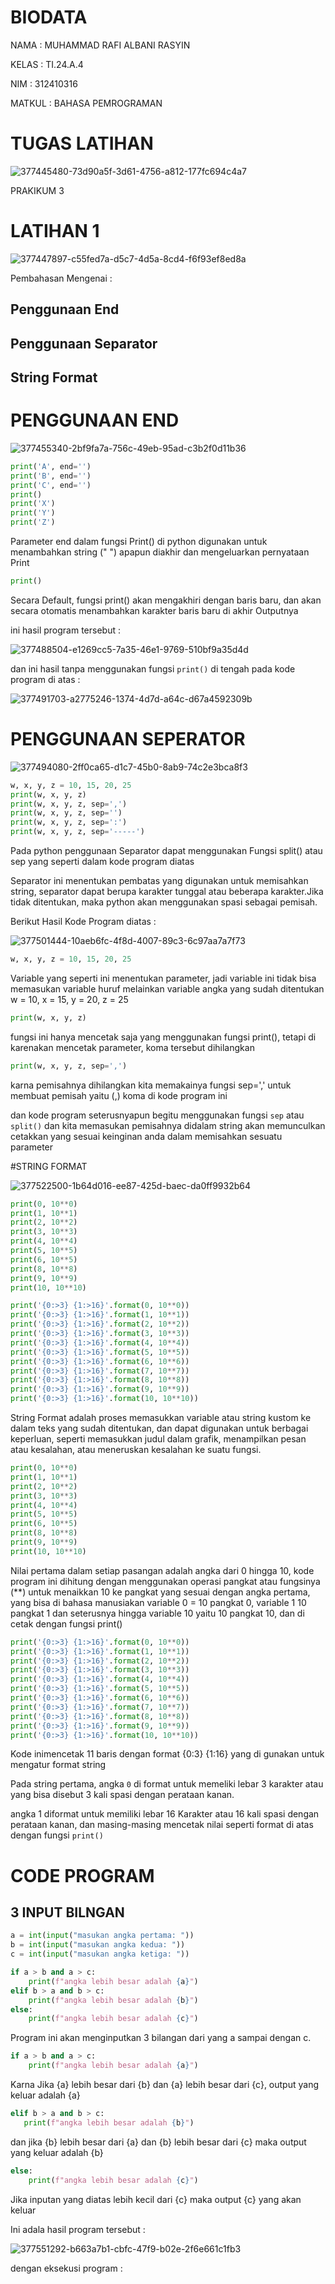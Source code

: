 # BIODATA

NAMA : MUHAMMAD RAFI ALBANI RASYIN

KELAS : TI.24.A.4

NIM : 312410316

MATKUL : BAHASA PEMROGRAMAN 

# TUGAS LATIHAN 

![377445480-73d90a5f-3d61-4756-a812-177fc694c4a7](https://github.com/user-attachments/assets/936ed331-de58-4aee-8f10-d2b811925fff)

PRAKIKUM 3

# LATIHAN 1

![377447897-c55fed7a-d5c7-4d5a-8cd4-f6f93ef8ed8a](https://github.com/user-attachments/assets/6e31f1bf-a59f-4c50-a3ef-8b94864c0463)

Pembahasan Mengenai :

## Penggunaan End

## Penggunaan Separator

## String Format

# PENGGUNAAN END

![377455340-2bf9fa7a-756c-49eb-95ad-c3b2f0d11b36](https://github.com/user-attachments/assets/66214e7c-5433-4d0e-9d88-1c4f98be8a8d)

```python
print('A', end='')
print('B', end='')
print('C', end='')
print()
print('X')
print('Y')
print('Z')
````

Parameter end dalam fungsi Print() di python digunakan untuk menambahkan string (" ") apapun diakhir dan mengeluarkan pernyataan Print

```python
print()
````

Secara Default, fungsi print() akan mengakhiri dengan baris baru, dan akan secara otomatis menambahkan karakter baris baru di akhir Outputnya

ini hasil program tersebut :

![377488504-e1269cc5-7a35-46e1-9769-510bf9a35d4d](https://github.com/user-attachments/assets/2e50e6fd-6066-4d1c-bdcd-f3a360325d8a)

dan ini hasil tanpa menggunakan fungsi `print()` di tengah pada kode program di atas :

![377491703-a2775246-1374-4d7d-a64c-d67a4592309b](https://github.com/user-attachments/assets/2cd3ff76-d0f8-4944-916b-603ba2803420)

# PENGGUNAAN SEPERATOR

![377494080-2ff0ca65-d1c7-45b0-8ab9-74c2e3bca8f3](https://github.com/user-attachments/assets/9aba3975-982b-4b34-9fdc-6845748d202a)

```python
w, x, y, z = 10, 15, 20, 25
print(w, x, y, z)
print(w, x, y, z, sep=',')
print(w, x, y, z, sep='')
print(w, x, y, z, sep=':')
print(w, x, y, z, sep='-----')
````

Pada python penggunaan Separator dapat menggunakan Fungsi split() atau sep yang seperti dalam kode program diatas

Separator ini menentukan pembatas yang digunakan untuk memisahkan string, separator dapat berupa karakter tunggal atau beberapa karakter.Jika tidak ditentukan, maka python akan menggunakan spasi sebagai pemisah.

Berikut Hasil Kode Program diatas : 

![377501444-10aeb6fc-4f8d-4007-89c3-6c97aa7a7f73](https://github.com/user-attachments/assets/694e0c8b-006f-4a0d-af8b-b26be00da208)

```python
w, x, y, z = 10, 15, 20, 25
````

Variable yang seperti ini menentukan parameter, jadi variable ini tidak bisa memasukan variable huruf melainkan variable angka yang sudah ditentukan w = 10, x = 15, y = 20, z = 25

```python
print(w, x, y, z)
````

fungsi ini hanya mencetak saja yang menggunakan fungsi print(), tetapi di karenakan mencetak parameter, koma tersebut dihilangkan

```python
print(w, x, y, z, sep=',')
````

karna pemisahnya dihilangkan kita memakainya fungsi sep=',' untuk membuat pemisah yaitu (,) koma di kode program ini

dan kode program seterusnyapun begitu menggunakan fungsi `sep` atau `split()` dan kita memasukan pemisahnya didalam string akan memunculkan cetakkan yang sesuai keinginan anda dalam memisahkan sesuatu parameter

#STRING FORMAT

![377522500-1b64d016-ee87-425d-baec-da0ff9932b64](https://github.com/user-attachments/assets/809cadc0-101f-44ab-8869-af9bd4af357c)

```python
print(0, 10**0)
print(1, 10**1)
print(2, 10**2)
print(3, 10**3)
print(4, 10**4)
print(5, 10**5)
print(6, 10**5)
print(8, 10**8)
print(9, 10**9)
print(10, 10**10)

print('{0:>3} {1:>16}'.format(0, 10**0))
print('{0:>3} {1:>16}'.format(1, 10**1))
print('{0:>3} {1:>16}'.format(2, 10**2))
print('{0:>3} {1:>16}'.format(3, 10**3))
print('{0:>3} {1:>16}'.format(4, 10**4))
print('{0:>3} {1:>16}'.format(5, 10**5))
print('{0:>3} {1:>16}'.format(6, 10**6))
print('{0:>3} {1:>16}'.format(7, 10**7))
print('{0:>3} {1:>16}'.format(8, 10**8))
print('{0:>3} {1:>16}'.format(9, 10**9))
print('{0:>3} {1:>16}'.format(10, 10**10)) 
````

String Format adalah proses memasukkan variable atau string kustom ke dalam teks yang sudah ditentukan, dan dapat digunakan untuk berbagai keperluan, seperti memasukkan judul dalam grafik, menampilkan pesan atau kesalahan, atau meneruskan kesalahan ke suatu fungsi.

```python
print(0, 10**0)
print(1, 10**1)
print(2, 10**2)
print(3, 10**3)
print(4, 10**4)
print(5, 10**5)
print(6, 10**5)
print(8, 10**8)
print(9, 10**9)
print(10, 10**10)
````

Nilai pertama dalam setiap pasangan adalah angka dari 0 hingga 10, kode program ini dihitung dengan menggunakan operasi pangkat atau fungsinya (**) untuk menaikkan 10 ke pangkat yang sesuai dengan angka pertama, yang bisa di bahasa manusiakan variable 0 = 10 pangkat 0, variable 1 10 pangkat 1 dan seterusnya hingga variable 10 yaitu 10 pangkat 10, dan di cetak dengan fungsi print()

```python
print('{0:>3} {1:>16}'.format(0, 10**0))
print('{0:>3} {1:>16}'.format(1, 10**1))
print('{0:>3} {1:>16}'.format(2, 10**2))
print('{0:>3} {1:>16}'.format(3, 10**3))
print('{0:>3} {1:>16}'.format(4, 10**4))
print('{0:>3} {1:>16}'.format(5, 10**5))
print('{0:>3} {1:>16}'.format(6, 10**6))
print('{0:>3} {1:>16}'.format(7, 10**7))
print('{0:>3} {1:>16}'.format(8, 10**8))
print('{0:>3} {1:>16}'.format(9, 10**9))
print('{0:>3} {1:>16}'.format(10, 10**10))
````

Kode inimencetak 11 baris dengan format {0:3} {1:16} yang di gunakan untuk mengatur format string

Pada string pertama, angka `0` di format untuk memeliki lebar 3 karakter atau yang bisa disebut 3 kali spasi dengan perataan kanan.

angka 1 diformat untuk memiliki lebar 16 Karakter atau 16 kali spasi dengan perataan kanan, dan masing-masing mencetak nilai seperti format di atas dengan fungsi `print()`

# CODE PROGRAM

## 3 INPUT BILNGAN

```python
a = int(input("masukan angka pertama: "))
b = int(input("masukan angka kedua: "))
c = int(input("masukan angka ketiga: "))

if a > b and a > c:
    print(f"angka lebih besar adalah {a}")
elif b > a and b > c:
    print(f"angka lebih besar adalah {b}")
else:
    print(f"angka lebih besar adalah {c}")
````

Program ini akan menginputkan 3 bilangan dari yang a sampai dengan c.

```python
if a > b and a > c:
    print(f"angka lebih besar adalah {a}")
````

Karna Jika {a} lebih besar dari {b} dan {a} lebih besar dari {c}, output yang keluar adalah {a}

```python
elif b > a and b > c:
   print(f"angka lebih besar adalah {b}")
````

dan jika {b} lebih besar dari {a} dan {b} lebih besar dari {c} maka output yang keluar adalah {b}

```python
else:
    print(f"angka lebih besar adalah {c}")
````

Jika inputan yang diatas lebih kecil dari {c} maka output {c} yang akan keluar

Ini adala hasil program tersebut :

![377551292-b663a7b1-cbfc-47f9-b02e-2f6e661c1fb3](https://github.com/user-attachments/assets/c4611ae5-5b98-4934-88b0-22a6e8b0bd30)

dengan eksekusi program :




